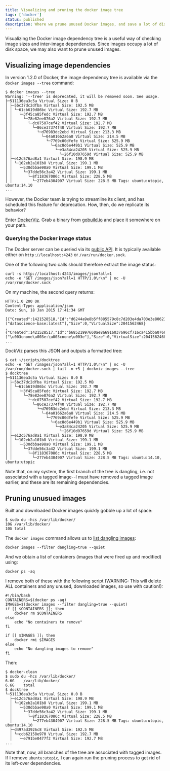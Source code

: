 ```yaml
---
title: Visualizing and pruning the docker image tree
tags: ['docker']
status: published
description: Where we prune unused Docker images, and save a lot of disk space.
---
```



Visualizing the Docker image dependency tree is a useful way of
checking image sizes and inter-image dependencies.  Since images
occupy a lot of disk space, we may also want to prune unused images.

## Visualizing image dependencies

In version 1.2.0 of Docker, the image dependency tree is available via
the ``docker images --tree`` command:

```
$ docker images --tree
Warning: '--tree' is deprecated, it will be removed soon. See usage.
├─511136ea3c5a Virtual Size: 0 B
│ ├─5bc37dc2dfba Virtual Size: 192.5 MB
│ │ └─61cb619d86bc Virtual Size: 192.7 MB
│ │   └─3f45ca85fedc Virtual Size: 192.7 MB
│ │     └─78e82ee876a2 Virtual Size: 192.7 MB
│ │       └─dc07507cef42 Virtual Size: 192.7 MB
│ │         └─86ce37374f40 Virtual Size: 192.7 MB
│ │           └─d76983dc2ebd Virtual Size: 213.3 MB
│ │             └─04a01662a6a8 Virtual Size: 214.5 MB
│ │               └─7769c00dfefe Virtual Size: 525.9 MB
│ │                 └─6ac8d6e449b1 Virtual Size: 525.9 MB
│ │                   └─e3a84ca24205 Virtual Size: 525.9 MB
│ │                     └─26f10d07659d Virtual Size: 525.9 MB
│ ├─e12c576ad8a1 Virtual Size: 198.9 MB
│ │ └─102eb2a101b8 Virtual Size: 199.1 MB
│ │   └─530dbbae98a0 Virtual Size: 199.1 MB
│ │     └─37dde56c3a42 Virtual Size: 199.1 MB
│ │       └─8f118367086c Virtual Size: 228.5 MB
│ │         └─277eb4304907 Virtual Size: 228.5 MB Tags: ubuntu:utopic, ubuntu:14.10
...
```

However, the Docker team is trying to streamline its client, and has
scheduled this feature for deprecation.  How, then, do we replicate
its behavior?

Enter [DockerViz](https://github.com/justone/dockviz).  Grab a binary
from [gobuild.io](http://gobuild.io/github.com/justone/dockviz) and
place it somewhere on your path.

### Querying the Docker image status

The Docker server can be queried via its
[public API](https://docs.docker.com/reference/api/docker_remote_api/).
It is typically available either on ``http://localhost:4243`` or
``/var/run/docker.sock``.

One of the following two calls should therefore extract the image
status:

```
curl -s http://localhost:4243/images/json?all=1
echo -e "GET /images/json?all=1 HTTP/1.0\r\n" | nc -U /var/run/docker.sock
```

On my machine, the second query returns:

```
HTTP/1.0 200 OK
Content-Type: application/json
Date: Sun, 18 Jan 2015 17:41:34 GMT

[{"Created":1421528518,"Id":"d6244a9e8b5ff885579c8c7d203e4da703e3e80621449dbbd58c365dba5c83b1","ParentId":"b68521997660ae8a6916037696cf716ca415bba0766487bfa5b79cda4adfb62c","RepoTags":["datascience-base:latest"],"Size":0,"VirtualSize":2041562468}
,{"Created":1421528517,"Id":"b68521997660ae8a6916037696cf716ca415bba0766487bfa5b79cda4adfb62c","ParentId":"d3cb571e5e16fce16a59c16c87e01ea4051d7cae016dba90688c9e4a53a921c4","RepoTags":["\u003cnone\u003e:\u003cnone\u003e"],"Size":0,"VirtualSize":2041562468}
...
```

DockViz parses this JSON and outputs a formatted tree:

```
$ cat ~/scripts/docktree 
echo -e "GET /images/json?all=1 HTTP/1.0\r\n" | nc -U /var/run/docker.sock | tail -n +5 | dockviz images --tree
$ docktree
├─511136ea3c5a Virtual Size: 0.0 B
│ ├─5bc37dc2dfba Virtual Size: 192.5 MB
│ │ └─61cb619d86bc Virtual Size: 192.7 MB
│ │   └─3f45ca85fedc Virtual Size: 192.7 MB
│ │     └─78e82ee876a2 Virtual Size: 192.7 MB
│ │       └─dc07507cef42 Virtual Size: 192.7 MB
│ │         └─86ce37374f40 Virtual Size: 192.7 MB
│ │           └─d76983dc2ebd Virtual Size: 213.3 MB
│ │             └─04a01662a6a8 Virtual Size: 214.5 MB
│ │               └─7769c00dfefe Virtual Size: 525.9 MB
│ │                 └─6ac8d6e449b1 Virtual Size: 525.9 MB
│ │                   └─e3a84ca24205 Virtual Size: 525.9 MB
│ │                     └─26f10d07659d Virtual Size: 525.9 MB
│ ├─e12c576ad8a1 Virtual Size: 198.9 MB
│ │ └─102eb2a101b8 Virtual Size: 199.1 MB
│ │   └─530dbbae98a0 Virtual Size: 199.1 MB
│ │     └─37dde56c3a42 Virtual Size: 199.1 MB
│ │       └─8f118367086c Virtual Size: 228.5 MB
│ │         └─277eb4304907 Virtual Size: 228.5 MB Tags: ubuntu:14.10, ubuntu:utopic
```

Note that, on my system, the first branch of the tree is dangling,
i.e. not associated with a tagged image--I must have removed a tagged
image earlier, and these are its remaining dependencies.

## Pruning unusued images

Built and downloaded Docker images quickly gobble up a lot of space:

```
$ sudo du -hcs /var/lib/docker/
10G	/var/lib/docker/
10G	total
```

The ``docker images`` command allows us to
[list dangling images](https://docs.docker.com/reference/commandline/cli/#images):

```
docker images --filter dangling=true --quiet
```

And we obtain a list of containers (images that were fired up and
modified) using:

```
docker ps -aq
```

I remove both of these with the following script (WARNING: This
will delete ALL containers and any unused, downloaded images, so use
with caution!):

```
#!/bin/bash
CONTAINERS=$(docker ps -aq)
IMAGES=$(docker images --filter dangling=true --quiet)
if [[ $CONTAINERS ]]; then
    docker rm $CONTAINERS
else
    echo "No containers to remove"
fi

if [[ $IMAGES ]]; then
    docker rmi $IMAGES
else
    echo "No dangling images to remove"
fi
```

Then:

```
$ docker-clean
$ sudo du -hcs /var/lib/docker/
6.6G	/var/lib/docker/
6.6G	total
$ docktree
└─511136ea3c5a Virtual Size: 0.0 B
  ├─e12c576ad8a1 Virtual Size: 198.9 MB
  │ └─102eb2a101b8 Virtual Size: 199.1 MB
  │   └─530dbbae98a0 Virtual Size: 199.1 MB
  │     └─37dde56c3a42 Virtual Size: 199.1 MB
  │       └─8f118367086c Virtual Size: 228.5 MB
  │         └─277eb4304907 Virtual Size: 228.5 MB Tags: ubuntu:utopic, ubuntu:14.10
  ├─d497ad3926c8 Virtual Size: 192.5 MB
  │ └─ccb62158e970 Virtual Size: 192.7 MB
  │   └─e791be0477f2 Virtual Size: 192.7 MB
...
```

Note that, now, all branches of the tree are associated with tagged
images.  If I remove ``ubuntu:utopic``, I can again run the pruning
process to get rid of its left-over dependencies.
